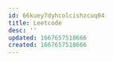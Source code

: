 ```yaml
---
id: 66kuey7dyhcolcishzcuq04
title: Leetcode
desc: ''
updated: 1667657518666
created: 1667657518666
---
```


